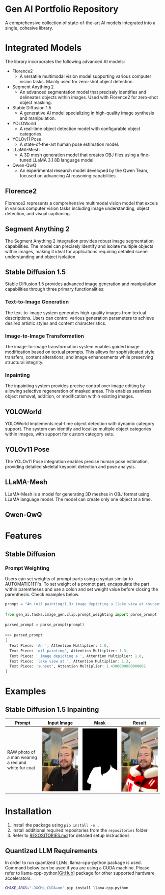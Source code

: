 # Gen AI Portfolio Repository

A comprehensive collection of state-of-the-art AI models integrated into a single, cohesive library.

# Integrated Models

The library incorporates the following advanced AI models:

* Florence2
  * A versatile multimodal vision model supporting various computer vision tasks. Mainly used for zero-shot object detection.
* Segment Anything 2
  * An advanced segmentation model that precisely identifies and delineates objects within images. Used with Florence2 for zero-shot object masking.
* Stable Diffusion 1.5
  * A generative AI model specializing in high-quality image synthesis and manipulation.
* YOLOWorld
  * A real-time object detection model with configurable object categories.
* YOLOv11 Pose
  * A state-of-the-art human pose estimation model.
* LLaMA-Mesh
  * A 3D mesh generation model that creates OBJ files using a fine-tuned LLaMA 3.1 8B language model.
* Qwen-QwQ
  * An experimental research model developed by the Qwen Team, focused on advancing AI reasoning capabilities.

## Florence2

Florence2 represents a comprehensive multimodal vision model that excels in various computer vision tasks including image understanding, object detection, and visual captioning.

## Segment Anything 2

The Segment Anything 2 integration provides robust image segmentation capabilities. The model can precisely identify and isolate multiple objects within images, making it ideal for applications requiring detailed scene understanding and object isolation.

## Stable Diffusion 1.5

Stable Diffusion 1.5 provides advanced image generation and manipulation capabilities through three primary functionalities:

### Text-to-Image Generation

The text-to-image system generates high-quality images from textual descriptions. Users can control various generation parameters to achieve desired artistic styles and content characteristics.

### Image-to-Image Transformation

The image-to-image transformation system enables guided image modification based on textual prompts. This allows for sophisticated style transfers, content alterations, and image enhancements while preserving structural integrity.

### Inpainting

The inpainting system provides precise control over image editing by allowing selective regeneration of masked areas. This enables seamless object removal, addition, or modification within existing images.

## YOLOWorld

YOLOWorld implements real-time object detection with dynamic category support. The system can identify and localize multiple object categories within images, with support for custom category sets.

## YOLOv11 Pose

The YOLOv11 Pose integration enables precise human pose estimation, providing detailed skeletal keypoint detection and pose analysis.

## LLaMA-Mesh

LLaMA-Mesh is a model for generating 3D meshes in OBJ format using LLaMA language model. The model can create only one object at a time.

## Qwen-QwQ

# Features

## Stable Diffusion

### Prompt Weighting

Users can set weights of prompt parts using a syntax similar to AUTOMATIC1111's. To set weight of a prompt part, encapsulate the part within parentheses and use a colon and set weight value before closing the parenthesis. Check examples below.

```python
prompt = "An (oil painting:1.3) image depicting a (lake view at (sunset: 1.1): 1.3)"

from gen_ai.tasks.image_gen.clip.prompt_weighting import parse_prompt

parsed_prompt = parse_prompt(prompt)

>>> parsed_prompt
[
  Text Piece: 'An ', Attention Multiplier: 1.0,
  Text Piece: 'oil painting', Attention Multiplier: 1.3,
  Text Piece: ' image depicting a ', Attention Multiplier: 1.0,
  Text Piece: 'lake view at ', Attention Multiplier: 1.3,
  Text Piece: 'sunset', Attention Multiplier: 1.4300000000000002
]
```

# Examples

## Stable Diffusion 1.5 Inpainting

| Prompt                                              | Input Image                                      | Mask                                           | Result                                             |
| --------------------------------------------------- | ------------------------------------------------ | ---------------------------------------------- | -------------------------------------------------- |
| RAW photo of a man wearing a red and white fur coat | ![Inpainting Input](assets/inpainting_input.jpg) | ![Inpainting Mask](assets/inpainting_mask.png) | ![Inpainting Output](assets/inpainting_output.png) |

# Installation

1. Install the package using `pip install -e .`
2. Install additional required repositories from the `repositories` folder
3. Refer to [RESOSITORIES.md](repositories/REPOSITORIES.md) for detailed setup instructions

## Quantized LLM Requirements

In order to run quantized LLMs, llama-cpp-python package is used. Command below can be used if you are using a CUDA machine. Please refer to llama-cpp-python[[GitHub](https://github.com/abetlen/llama-cpp-python)] package for other supported hardware accelerators.

```bash
CMAKE_ARGS="-DGGML_CUDA=on" pip install llama-cpp-python
```
